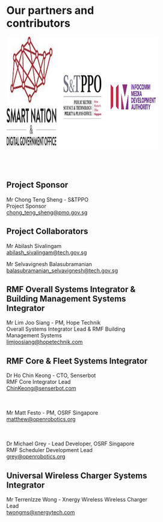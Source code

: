 # Our partners and contributors

<!DOCTYPE html>
<html>
<head>
<style>
* {
  box-sizing: border-box;
}
.row{
    overflow: scroll;
    white-space:nowrap;
    display: flex;
    justify-content:center;
}

.column{
  float: left;
  width: 33.33%;
  padding: 5px;
}

</style>
</head>
<body>

<!--- ![SNDGG](../images/smart-nation-logo.png)-->
<!--- <img src="../images/smart-nation-logo.png" width="200"/>-->


<!--- ![GovTech Logo](../images/snt.jpeg)-->

<!--- ![IMDA Logo](../images/imda_logo.jpg)-->

<div class="row">
  <div class="column">
    <img src="../images/SNDGO.jpg" alt="Smart Nation Singapore" height="300" width="400" class="column">
  </div>
  <div class="column">
    <img src="../images/snt.jpeg" alt="GovTech" height="300" width="400" class="column">
  </div>
  <div class="column">
    <img src="../images/imda_logo.jpg" alt="IMDA" height="300" width="400" class="column">
  </div>
</div>

<br> <br>

## Project Sponsor

Mr Chong Teng Sheng  - S&TPPO   
Project Sponsor  
<chong_teng_sheng@pmo.gov.sg>
  
## Project Collaborators
  
Mr Abilash Sivalingam  
<abilash_sivalingam@tech.gov.sg>   

Mr Selvavignesh Balasubramanian  
<balasubramanian_selvavignesh@tech.gov.sg> 

## RMF Overall Systems Integrator & Building Management Systems Integrator  
Mr Lim Joo Siang - PM, Hope Technik   
Overall Systems Integrator Lead & RMF Building Management Systems  
<limjoosiang@hopetechnik.com>  

## RMF Core & Fleet Systems Integrator  
Dr Ho Chin Keong - CTO, Senserbot  
RMF Core Integrator Lead  
<ChinKeong@senserbot.com>  

<br> <br> 
Mr Matt Festo - PM, OSRF Singapore   
<matthew@openrobotics.org>  

<br> <br>
Dr Michael Grey - Lead Developer, OSRF Singapore    
RMF Scheduler Development Lead    
<grey@openrobotics.org>     

## Universal Wireless Charger Systems Integrator  
Mr Terrenlzze Wong - Xnergy Wireless
Wireless Charger Lead    
<twongms@xnergytech.com>    

</body>
</html>			
